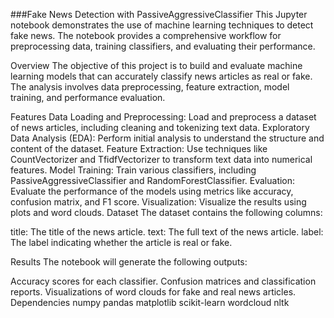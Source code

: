 ###Fake News Detection with PassiveAggressiveClassifier
This Jupyter notebook demonstrates the use of machine learning techniques to detect fake news. The notebook provides a comprehensive workflow for preprocessing data, training classifiers, and evaluating their performance.

Overview
The objective of this project is to build and evaluate machine learning models that can accurately classify news articles as real or fake. The analysis involves data preprocessing, feature extraction, model training, and performance evaluation.

Features
Data Loading and Preprocessing: Load and preprocess a dataset of news articles, including cleaning and tokenizing text data.
Exploratory Data Analysis (EDA): Perform initial analysis to understand the structure and content of the dataset.
Feature Extraction: Use techniques like CountVectorizer and TfidfVectorizer to transform text data into numerical features.
Model Training: Train various classifiers, including PassiveAggressiveClassifier and RandomForestClassifier.
Evaluation: Evaluate the performance of the models using metrics like accuracy, confusion matrix, and F1 score.
Visualization: Visualize the results using plots and word clouds.
Dataset
The dataset contains the following columns:

title: The title of the news article.
text: The full text of the news article.
label: The label indicating whether the article is real or fake.


Results
The notebook will generate the following outputs:

Accuracy scores for each classifier.
Confusion matrices and classification reports.
Visualizations of word clouds for fake and real news articles.
Dependencies
numpy
pandas
matplotlib
scikit-learn
wordcloud
nltk
